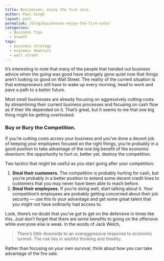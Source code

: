 ```yaml
---
title: Businesses, enjoy the fire sale.
author: Paul Singh
layout: post
permalink: /blog/businesses-enjoy-the-fire-sale/
categories:
  - Business Tips
  - Growth
tags:
  - business strategy
  - economic downturn
  - wall street
---
```

It&#8217;s interesting to note that many of the people that handed out business advice when the going was good have strangely gone quiet now that things aren&#8217;t looking so good on Wall Street. The reality of the current situation is that entrepreneurs still have to wake up every morning, head to work and pave a path to a better future.<!--more-->

Most small businesses are already focusing on aggressively cutting costs by streamlining their current business processes and focusing on cash flow as if their life depended on it. That&#8217;s great, but it seems to me that one big thing might be getting overlooked:

### Buy or Bury the Competition.

If you&#8217;re cutting costs across your business and you&#8217;ve done a decent job of keeping your employees focused on the right things, you&#8217;re probably in a good position to take advantage of the one big benefit of the economic downturn: the opportunity to hurt or, better yet, destroy the competition.

Two tactics that might be useful as you start going after your competition:

  1. **Steal their customers.** The competition is probably hurting for cash, but you&#8217;re probably in a better position to extend some decent credit lines to customers that you may never have been able to reach before.
  2. **Steal their employees.** If you&#8217;re doing well, start talking about it. Your competition&#8217;s employees are probably getting concerned about their job security &#8212; use this to your advantage and get some great talent that you might not have ordinarily had access to.

Look, there&#8217;s no doubt that you&#8217;ve got to get on the defensive in times like this. Just don&#8217;t forget that there are some benefits to going on the offensive while everyone else is weak. In the words of Jack Welch,

> There&#8217;s little downside to an overaggressive response to economic turmoil. The risk lies in wishful thinking and timidity.

Rather than focusing on your own survival, think about how you can take advantage of the fire sale.